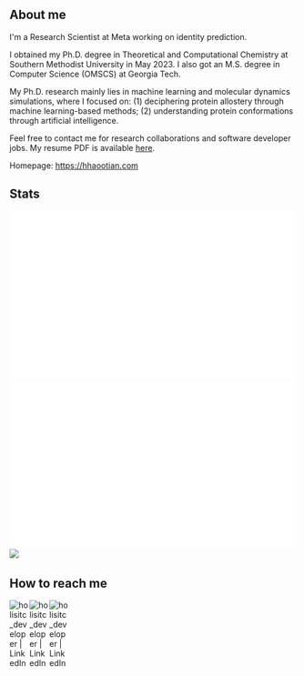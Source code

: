
## About me

I'm a Research Scientist at Meta working on identity prediction.

I obtained my Ph.D. degree in Theoretical and Computational Chemistry at Southern Methodist University in May 2023. I also got an M.S. degree in Computer Science (OMSCS) at Georgia Tech.

My Ph.D. research mainly lies in machine learning and molecular dynamics simulations, where I focused on: (1) deciphering protein allostery through machine learning-based methods; (2) understanding protein conformations through artificial intelligence.

Feel free to contact me for research collaborations and software developer jobs. My resume PDF is available [here](https://hhaootian.github.io/files/resume.pdf).

Homepage: https://hhaootian.com

## Stats
![](https://github.com/hhaootian/github-stats/blob/main/overview.svg)
![](https://github.com/hhaootian/github-stats/blob/main/languages.svg)
![](https://github-profile-trophy.vercel.app/?username=htian97&theme=gruvbox&row=1&column=7&no-frame=true&no-bg=true)

## How to reach me

[<img align="left" alt="holisitc_developer | LinkedIn" width="35px" src="https://cdn.jsdelivr.net/npm/simple-icons@3.13.0/icons/linkedin.svg" />][linkedin]
[<img align="left" alt="holisitc_developer | LinkedIn" width="35px" src="https://cdn.jsdelivr.net/npm/simple-icons@3.13.0/icons/twitter.svg" />][twitter]
[<img align="left" alt="holisitc_developer | LinkedIn" width="35px" src="https://cdn.jsdelivr.net/npm/simple-icons@3.13.0/icons/googlescholar.svg" />][googlescholar]

[linkedin]: https://www.linkedin.com/in/hhaootian/
[twitter]: https://twitter.com/hhaootian
[googlescholar]: https://scholar.google.com/citations?user=X7ZR8J0AAAAJ
